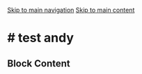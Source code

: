 [Skip to main navigation](https://www.isye.gatech.edu/node/10833#main-navigation) [Skip to main content](https://www.isye.gatech.edu/node/10833#main-content)

# \# test andy

## Block Content